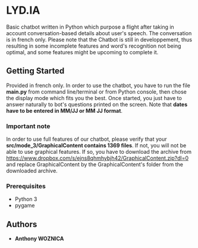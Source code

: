 # LYD.IA
Basic chatbot written in Python which purpose a flight after taking in account conversation-based details about user's speech. The conversation is in french only.
Please note that the Chatbot is still in developpement, thus resulting in some incomplete features and word's recognition not being optimal, and some features might be upcoming to complete it.


## Getting Started

Provided in french only. In order to use the chatbot, you have to run the file **main.py** from command line/terminal or from Python console, then chose the display mode which fits you the best. Once started, you  just have to answer naturally to bot's questions printed on the screen. Note that **dates have to be entered in MM/JJ or MM JJ format**.


### Important note
In order to use full features of our chatbot, please verify that your **src/mode_3/GraphicalContent contains 1369 files**. If not, you will not be able to use graphical features. If so, you have to download the archive from https://www.dropbox.com/s/ejns8qhmhybjh42/GraphicalContent.zip?dl=0 and replace GraphicalContent by the GraphicalContent's folder from the downloaded archive.


### Prerequisites

* Python 3
* pygame


## Authors
* **Anthony WOZNICA**
